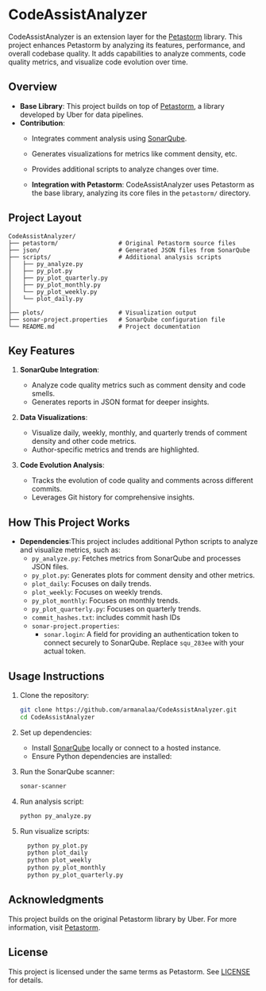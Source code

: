 # CodeAssistAnalyzer

CodeAssistAnalyzer is an extension layer for the [Petastorm](https://github.com/uber/petastorm) library. This project enhances Petastorm by analyzing its features, performance, and overall codebase quality. It adds capabilities to analyze comments, code quality metrics, and visualize code evolution over time.

## **Overview**

- **Base Library**: This project builds on top of [Petastorm](https://github.com/uber/petastorm), a library developed by Uber for data pipelines.
- **Contribution**:
  - Integrates comment analysis using [SonarQube](https://www.sonarsource.com/).
  - Generates visualizations for metrics like comment density, etc.
  - Provides additional scripts to analyze changes over time.
 
  - **Integration with Petastorm**:
      CodeAssistAnalyzer uses Petastorm as the base library, analyzing its core files in the `petastorm/` directory.

## **Project Layout**

```
CodeAssistAnalyzer/
├── petastorm/                 # Original Petastorm source files
├── json/                      # Generated JSON files from SonarQube
├── scripts/                   # Additional analysis scripts
│   ├── py_analyze.py
│   ├── py_plot.py
│   ├── py_plot_quarterly.py
│   ├── py_plot_monthly.py
│   └── py_plot_weekly.py
│   └── plot_daily.py
│
├── plots/                     # Visualization output
├── sonar-project.properties   # SonarQube configuration file
└── README.md                  # Project documentation
```

## **Key Features**
1. **SonarQube Integration**:
   - Analyze code quality metrics such as comment density and code smells.
   - Generates reports in JSON format for deeper insights.

2. **Data Visualizations**:
   - Visualize daily, weekly, monthly, and quarterly trends of comment density and other code metrics.
   - Author-specific metrics and trends are highlighted.

3. **Code Evolution Analysis**:
   - Tracks the evolution of code quality and comments across different commits.
   - Leverages Git history for comprehensive insights.

## **How This Project Works**
- **Dependencies**:This project includes additional Python scripts to analyze and visualize metrics, such as:
  - `py_analyze.py`: Fetches metrics from SonarQube and processes JSON files.
  - `py_plot.py`: Generates plots for comment density and other metrics.
  - `plot_daily`: Focuses on daily trends.
  - `plot_weekly`: Focuses on weekly trends.
  - `py_plot_monthly`: Focuses on monthly trends.  
  - `py_plot_quarterly.py`: Focuses on quarterly trends.
  - `commit_hashes.txt`: includes commit hash IDs
  - `sonar-project.properties`:
    - `sonar.login`: A field for providing an authentication token to connect securely to SonarQube. Replace `squ_283ee` with your actual token.

## **Usage Instructions**

1. Clone the repository:
   ```bash
   git clone https://github.com/armanalaa/CodeAssistAnalyzer.git
   cd CodeAssistAnalyzer
   ```

2. Set up dependencies:
   - Install [SonarQube](https://www.sonarsource.com/) locally or connect to a hosted instance.
   - Ensure Python dependencies are installed:

3. Run the SonarQube scanner:
   ```bash
   sonar-scanner
   ```

4. Run analysis script:
     ```bash
     python py_analyze.py
     ```

5. Run visualize scripts:
     ```bash
       python py_plot.py
       python plot_daily
       python plot_weekly
       python py_plot_monthly  
       python py_plot_quarterly.py
     ```

## **Acknowledgments**

This project builds on the original Petastorm library by Uber. For more information, visit [Petastorm](https://github.com/uber/petastorm).

## **License**

This project is licensed under the same terms as Petastorm. See [LICENSE](LICENSE) for details.

